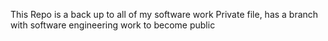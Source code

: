 This Repo is a back up to all of my software work
Private file, has a branch with software engineering work to become public